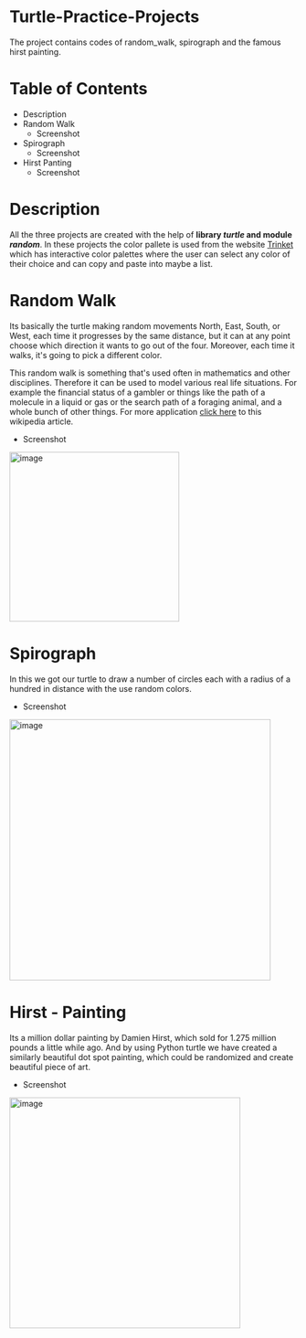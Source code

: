 # Turtle-Practice-Projects
The project contains codes of random_walk, spirograph and the famous hirst painting.
# Table of Contents
* Description
* Random Walk
  * Screenshot
* Spirograph 
  * Screenshot
* Hirst Panting
  * Screenshot

# Description

All the three projects are created with the help of **library _turtle_ and module _random_**. In these projects the color pallete is used from the website [Trinket](https://trinket.io/docs/colors) which has interactive color palettes where the user can select any color of their choice and can copy and paste into maybe a list.

# Random Walk

Its basically the turtle making random movements North, East, South, or West, each time it progresses by the same distance, but it can at any point choose which direction it wants to go out of the four. Moreover, each time it walks, it's going to pick a different color.

This random walk is something that's used often in mathematics and other disciplines. Therefore it can be used to model various real life situations.
For example the financial status of a gambler or things like the path of a molecule in a liquid or gas or the search path of a foraging animal, and a whole bunch of other things. For more application [click here](https://en.wikipedia.org/wiki/Random_walk) to this wikipedia article.

* Screenshot

<img width="297" alt="image" src="https://user-images.githubusercontent.com/103064401/187063233-80490125-29ed-4084-b706-316da1c98aa7.png">


# Spirograph

In this we got our turtle to draw a number of circles each with a radius of a hundred in distance with the use random colors.

* Screenshot

<img width="457" alt="image" src="https://user-images.githubusercontent.com/103064401/187063585-c5f2b9a6-f133-4668-afc5-bd95f4902b9e.png">

# Hirst - Painting

Its a million dollar painting by Damien Hirst, which sold for 1.275 million pounds a little while ago. And by using Python turtle we have created a similarly beautiful dot spot painting, which could be randomized and create beautiful piece of art.

* Screenshot

<img width="404" alt="image" src="https://user-images.githubusercontent.com/103064401/187063819-ca57e6e7-8738-41ad-9ce9-bf7ce73a170b.png">


